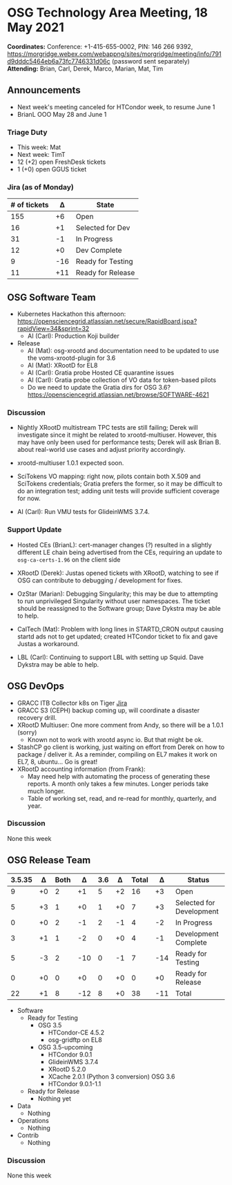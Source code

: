 # OSG Technology Area Meeting, 18 May 2021

**Coordinates:** Conference: +1-415-655-0002, PIN: 146 266 9392, <https://morgridge.webex.com/webappng/sites/morgridge/meeting/info/791d9dddc5464eb6a73fc7746331d06c> (password sent separately)  
**Attending:**   Brian, Carl, Derek, Marco, Marian, Mat, Tim


## Announcements

-   Next week's meeting canceled for HTCondor week, to resume June 1
-   BrianL OOO May 28 and June 1


### Triage Duty

-   This week: Mat
-   Next week: TimT
-   12 (+2) open FreshDesk tickets
-   1 (+0) open GGUS ticket


### Jira (as of Monday)

| # of tickets | &Delta; | State             |
|------------ |------- |----------------- |
| 155          | +6      | Open              |
| 16           | +1      | Selected for Dev  |
| 31           | -1      | In Progress       |
| 12           | +0      | Dev Complete      |
| 9            | -16     | Ready for Testing |
| 11           | +11     | Ready for Release |


## OSG Software Team

-   Kubernetes Hackathon this afternoon: <https://opensciencegrid.atlassian.net/secure/RapidBoard.jspa?rapidView=34&sprint=32>
    -   AI (Carl): Production Koji builder
-   Release  
    -   AI (Mat): osg-xrootd and documentation need to be updated to use the voms-xrootd-plugin for 3.6
    -   AI (Mat): XRootD for EL8
    -   AI (Carl): Gratia probe Hosted CE quarantine issues
    -   AI (Carl): Gratia probe collection of VO data for token-based pilots
    -   Do we need to update the Gratia dirs for OSG 3.6? <https://opensciencegrid.atlassian.net/browse/SOFTWARE-4621>


### Discussion

-   Nightly XRootD multistream TPC tests are still failing;
    Derek will investigate since it might be related to xrootd-multiuser. 
    However, this may have only been used for performance tests;
    Derek will ask Brian B. about real-world use cases and adjust priority accordingly.

-   xrootd-multiuser 1.0.1 expected soon.

-   SciTokens VO mapping: right now, pilots contain both X.509 and SciTokens credentials;
    Gratia prefers the former, so it may be difficult to do an integration test;
    adding unit tests will provide sufficient coverage for now.

-  AI (Carl): Run VMU tests for GlideinWMS 3.7.4.

### Support Update

-   Hosted CEs (BrianL): cert-manager changes (?) resulted in a slightly different LE chain being advertised from the CEs, requiring an update to `osg-ca-certs-1.96` on the client side

-   XRootD (Derek): Justas opened tickets with XRootD, watching to see if OSG can contribute to debugging / development for fixes.

-   OzStar (Marian): Debugging Singularity;
    this may be due to attempting to run unprivileged Singularity without user namespaces.
    The ticket should be reassigned to the Software group;
    Dave Dykstra may be able to help.

-   CalTech (Mat): Problem with long lines in STARTD_CRON output causing startd ads not to get updated;
    created HTCondor ticket to fix and gave Justas a workaround.

-   LBL (Carl): Continuing to support LBL with setting up Squid.
    Dave Dykstra may be able to help.


## OSG DevOps

-   GRACC ITB Collector k8s on Tiger [Jira](https://opensciencegrid.atlassian.net/browse/OPS-184)
-   GRACC S3 (CEPH) backup coming up, will coordinate a disaster recovery drill.
-   XRootD Multiuser: One more comment from Andy, so there will be a 1.0.1 (sorry)  
    -   Known not to work with xrootd async io.  But that might be ok.
-   StashCP go client is working, just waiting on effort from Derek on how to package / deliver it.  As a reminder, compiling on EL7 makes it work on EL7, 8, ubuntu&#x2026;  Go is great!
-   XRootD accounting information (from Frank):  
    -   May need help with automating the process of generating these reports.  A month only takes a few minutes.  Longer periods take much longer.
    -   Table of working set, read, and re-read for monthly, quarterly, and year.


### Discussion

None this week  


## OSG Release Team

| 3.5.35 | &Delta; | Both | &Delta; | 3.6 | &Delta; | Total | &Delta; | Status                   |
| ------ | ------- | ---- | ------- | --- | ------- | ----- | ------- | ------------------------ |
| 9      | +0      | 2    | +1      | 5   | +2      | 16    | +3      | Open                     |
| 5      | +3      | 1    | +0      | 1   | +0      | 7     | +3      | Selected for Development |
| 0      | +0      | 2    | -1      | 2   | -1      | 4     | -2      | In Progress              |
| 3      | +1      | 1    | -2      | 0   | +0      | 4     | -1      | Development Complete     |
| 5      | -3      | 2    | -10     | 0   | -1      | 7     | -14     | Ready for Testing        |
| 0      | +0      | 0    | +0      | 0   | +0      | 0     | +0      | Ready for Release        |
| 22     | +1      | 8    | -12     | 8   | +0      | 38    | -11     | Total                    |

-   Software  
    -   Ready for Testing
        -   OSG 3.5
            -   HTCondor-CE 4.5.2
            -   osg-gridftp on EL8
        -   OSG 3.5-upcoming
            -   HTCondor 9.0.1
            -   GlideinWMS 3.7.4
            -   XRootD 5.2.0
            -   XCache 2.0.1 (Python 3 conversion)
            OSG 3.6
            -   HTCondor 9.0.1-1.1
    -   Ready for Release  
        -   Nothing yet
-   Data  
    -   Nothing
-   Operations  
    -   Nothing
-   Contrib  
    -   Nothing


### Discussion

None this week
